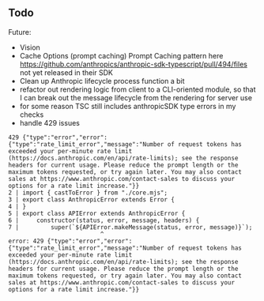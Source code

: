 ## Todo

Future:

- Vision
- Cache Options (prompt caching)
  Prompt Caching pattern here https://github.com/anthropics/anthropic-sdk-typescript/pull/494/files
  not yet released in their SDK
- Clean up Anthropic lifecycle process function a bit
- refactor out rendering logic from client to a CLI-oriented module, so that I can break out the message lifecycle from the rendering for server use
- for some reason TSC still includes anthropicSDK type errors in my checks
- handle 429 issues

```
429 {"type":"error","error":{"type":"rate_limit_error","message":"Number of request tokens has exceeded your per-minute rate limit (https://docs.anthropic.com/en/api/rate-limits); see the response headers for current usage. Please reduce the prompt length or the maximum tokens requested, or try again later. You may also contact sales at https://www.anthropic.com/contact-sales to discuss your options for a rate limit increase."}}
2 | import { castToError } from "./core.mjs";
3 | export class AnthropicError extends Error {
4 | }
5 | export class APIError extends AnthropicError {
6 |     constructor(status, error, message, headers) {
7 |         super(`${APIError.makeMessage(status, error, message)}`);
                          ^
error: 429 {"type":"error","error":{"type":"rate_limit_error","message":"Number of request tokens has exceeded your per-minute rate limit (https://docs.anthropic.com/en/api/rate-limits); see the response headers for current usage. Please reduce the prompt length or the maximum tokens requested, or try again later. You may also contact sales at https://www.anthropic.com/contact-sales to discuss your options for a rate limit increase."}}
```
